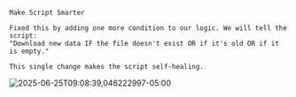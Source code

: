 ```jsonc
Make Script Smarter

Fixed this by adding one more condition to our logic. We will tell the script:
"Download new data IF the file doesn't exist OR if it's old OR if it is empty."

This single change makes the script self-healing.
```
![2025-06-25T09:08:39,046222997-05:00](https://github.com/user-attachments/assets/9156887a-a4e1-4e89-8170-70804d91f98c)



